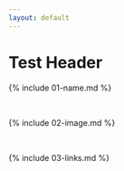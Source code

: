 ```yaml
---
layout: default
---
```

# Test Header
{% include 01-name.md %}

<br>

{% include 02-image.md %}

<br>

{% include 03-links.md %}


